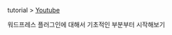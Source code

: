 tutorial > [Youtube](https://www.youtube.com/watch?v=0l7JTie_6jM&list=PLriKzYyLb28kR_CPMz8uierDWC2y3znI2)

워드프레스 플러그인에 대해서 기초적인 부분부터 시작해보기
